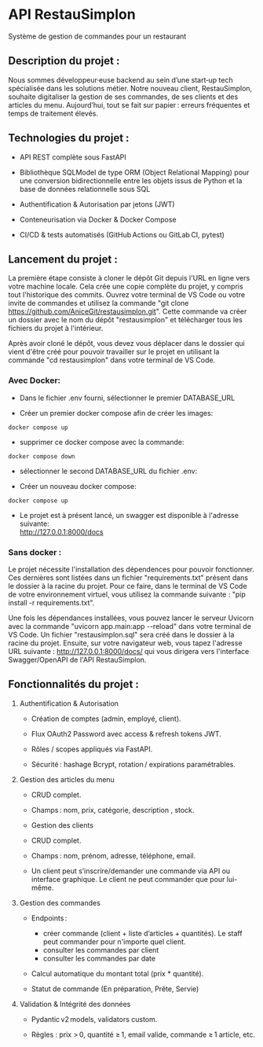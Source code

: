# API RestauSimplon

Système de gestion de commandes pour un restaurant



## Description du projet :


Nous sommes développeur·euse backend au sein d’une start‑up tech spécialisée dans les solutions métier.
Notre nouveau client, RestauSimplon, souhaite digitaliser la gestion de ses commandes, de ses clients et des articles du menu.
Aujourd’hui, tout se fait sur papier : erreurs fréquentes et temps de traitement élevés.



## Technologies du projet :


- API REST complète sous FastAPI

- Bibliothèque SQLModel de type ORM (Object Relational Mapping) pour une conversion bidirectionnelle entre les objets issus de Python et la base de données relationnelle sous SQL

- Authentification & Autorisation par jetons (JWT)

- Conteneurisation via Docker & Docker Compose

- CI/CD & tests automatisés (GitHub Actions ou GitLab CI, pytest)



## Lancement du projet :


La première étape consiste à cloner le dépôt Git depuis l'URL en ligne vers votre machine locale. Cela crée une copie complète du projet, y compris tout l'historique des commits.
Ouvrez votre terminal de VS Code ou votre invite de commandes et utilisez la commande "git clone https://github.com/AniceGit/restausimplon.git". Cette commande va créer un dossier avec le nom du dépôt "restausimplon" et télécharger tous les fichiers du projet à l'intérieur.

Après avoir cloné le dépôt, vous devez vous déplacer dans le dossier qui vient d'être créé pour pouvoir travailler sur le projet en utilisant la commande "cd restausimplon" dans votre terminal de VS Code.

### Avec Docker:
- Dans le fichier .env fourni, sélectionner le premier DATABASE_URL

- Créer un premier docker compose afin de créer les images:
```
docker compose up
```

- supprimer ce docker compose avec la commande:
```
docker compose down
```

- sélectionner le second DATABASE_URL du fichier .env:

- Créer un nouveau docker compose:
```
docker compose up
```

- Le projet est à présent lancé, un swagger est disponible à l'adresse suivante: \
http://127.0.0.1:8000/docs

### Sans docker :
Le projet nécessite l'installation des dépendences pour pouvoir fonctionner. Ces dernières sont listées dans un fichier "requirements.txt" présent dans le dossier à la racine du projet. Pour ce faire, dans le terminal de VS Code de votre environnement virtuel, vous utilisez la commande suivante : "pip install -r requirements.txt".

Une fois les dépendances installées, vous pouvez lancer le serveur Uvicorn avec la commande "uvicorn app.main:app --reload" dans votre terminal de VS Code. Un fichier "restausimplon.sql" sera créé dans le dossier à la racine du projet. Ensuite, sur votre navigateur web, vous tapez l'adresse URL suivante : http://127.0.0.1:8000/docs/ qui vous dirigera vers l'interface Swagger/OpenAPI de l'API RestauSimplon.



## Fonctionnalités du projet :


1. Authentification & Autorisation


    - Création de comptes (admin, employé, client).


    - Flux OAuth2 Password avec access & refresh tokens JWT.


    - Rôles / scopes appliqués via FastAPI. 


    - Sécurité : hashage Bcrypt, rotation / expirations paramétrables.


2. Gestion des articles du menu


    - CRUD complet.


    - Champs : nom, prix, catégorie, description , stock.


    - Gestion des clients


    - CRUD complet.


    - Champs : nom, prénom, adresse, téléphone, email.


    - Un client peut s’inscrire/demander une commande via API ou interface graphique. Le client ne peut commander que pour lui-même.


3. Gestion des commandes


    - Endpoints :

        + créer commande (client + liste d’articles + quantités). Le staff peut commander pour n'importe quel client.
        + consulter les commandes par client
        + consulter les commandes par date


    - Calcul automatique du montant total (prix * quantité).


    - Statut de commande (En préparation, Prête, Servie)


4. Validation & Intégrité des données


    - Pydantic v2 models, validators custom.


    - Règles : prix > 0, quantité ≥ 1, email valide, commande ≥ 1 article, etc.




